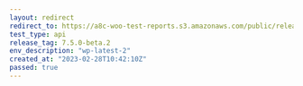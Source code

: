 ```yaml
---
layout: redirect
redirect_to: https://a8c-woo-test-reports.s3.amazonaws.com/public/release/7.5.0-beta.2/wp-latest-2/api/index.html
test_type: api
release_tag: 7.5.0-beta.2
env_description: "wp-latest-2"
created_at: "2023-02-28T10:42:10Z"
passed: true
---
```

